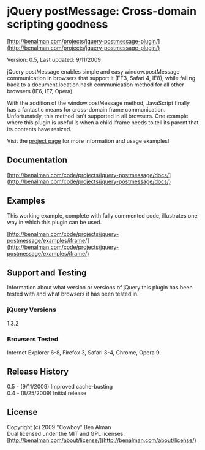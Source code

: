 # jQuery postMessage: Cross-domain scripting goodness #
[http://benalman.com/projects/jquery-postmessage-plugin/](http://benalman.com/projects/jquery-postmessage-plugin/)

Version: 0.5, Last updated: 9/11/2009

jQuery postMessage enables simple and easy window.postMessage communication in browsers that support it (FF3, Safari 4, IE8), while falling back to a document.location.hash communication method for all other browsers (IE6, IE7, Opera).

With the addition of the window.postMessage method, JavaScript finally has a fantastic means for cross-domain frame communication. Unfortunately, this method isn't supported in all browsers. One example where this plugin is useful is when a child Iframe needs to tell its parent that its contents have resized.

Visit the [project page](http://benalman.com/projects/jquery-postmessage-plugin/) for more information and usage examples!


## Documentation ##
[http://benalman.com/code/projects/jquery-postmessage/docs/](http://benalman.com/code/projects/jquery-postmessage/docs/)


## Examples ##
This working example, complete with fully commented code, illustrates one
way in which this plugin can be used.

[http://benalman.com/code/projects/jquery-postmessage/examples/iframe/](http://benalman.com/code/projects/jquery-postmessage/examples/iframe/)  


## Support and Testing ##
Information about what version or versions of jQuery this plugin has been
tested with and what browsers it has been tested in.

### jQuery Versions ###
1.3.2

### Browsers Tested ###
Internet Explorer 6-8, Firefox 3, Safari 3-4, Chrome, Opera 9.

## Release History ##

0.5 - (9/11/2009) Improved cache-busting  
0.4 - (8/25/2009) Initial release


## License ##
Copyright (c) 2009 "Cowboy" Ben Alman  
Dual licensed under the MIT and GPL licenses.  
[http://benalman.com/about/license/](http://benalman.com/about/license/)
